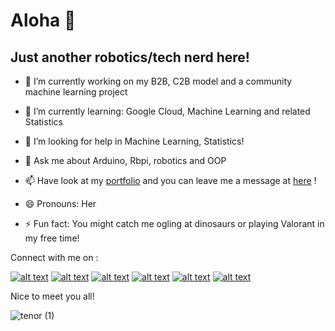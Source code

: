 # Aloha 👋


## Just another robotics/tech nerd here!

- 🔭 I’m currently working on my B2B, C2B model and a community machine learning project
- 🌱 I’m currently learning: Google Cloud, Machine Learning and related Statistics 

- 🤔 I’m looking for help in Machine Learning, Statistics!
- 💬 Ask me about Arduino, Rbpi, robotics and OOP 
- 📫 Have look at my [portfolio](https://ahana-pal-portfolio.netlify.app) and you can leave me a message at [here](https://email-feedback.netlify.app/) !
- 😄 Pronouns: Her

- ⚡ Fun fact: You might catch me ogling at dinosaurs or playing Valorant in my free time!



Connect with me on : 
<!-- display the social media buttons in your README -->

[![alt text][1.1]][1]
[![alt text][2.1]][2]
[![alt text][3.1]][3]
[![alt text][4.1]][4]
[![alt text][5.1]][5]
[![alt text][6.1]][6]


<!-- links to social media icons -->
<!-- no need to change these -->

<!-- icons with padding -->

[1.1]:  https://img.shields.io/badge/LinkedIn-0077B5?style=for-the-badge&logo=linkedin&logoColor=white
[2.1]: https://img.shields.io/badge/Discord-7289DA?style=for-the-badge&logo=discord&logoColor=white
[3.1]: https://img.shields.io/badge/Instagram-E4405F?style=for-the-badge&logo=instagram&logoColor=white
[4.1]: https://img.shields.io/badge/Twitter-1DA1F2?style=for-the-badge&logo=twitter&logoColor=white
[5.1]: https://img.shields.io/badge/Facebook-1877F2?style=for-the-badge&logo=facebook&logoColor=white
[6.1]: https://img.shields.io/badge/Qwiklabs-Google--Cloud-red
<!-- links to your social media accounts -->
<!-- update these accordingly -->

[1]: https://www.linkedin.com/in/ahana-pal-5852771b2/
[2]: https://discord.com/users/625172911212462091/
[3]: https://www.instagram.com/ahoyahana/
[4]: https://twitter.com/Toothpi56823329
[5]: https://www.facebook.com/ahana.pal.710
[6]: https://www.qwiklabs.com/public_profiles/427132e0-e5f7-47b7-ae31-9d0a9071e5e7

Nice to meet you all! 

![tenor (1)](https://user-images.githubusercontent.com/59911272/121473014-a6e75300-c9df-11eb-8007-2f3d216f47af.gif)
